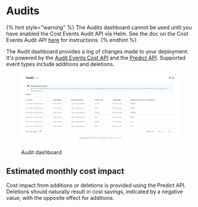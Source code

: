 # Audits

{% hint style="warning" %}
The Audits dashboard cannot be used until you have enabled the Cost Events Audit API via Helm. See the doc on the Cost Events Audit API [here](https://docs.kubecost.com/apis/apis-overview/cost-events-audit-api#enabling-the-cost-events-audit-api) for instructions.
{% endhint %}

The Audit dashboard provides a log of changes made to your deployment. It's powered by the [Audit Events Cost API](https://docs.kubecost.com/apis/apis-overview/cost-events-audit-api) and the [Predict API](https://docs.kubecost.com/apis/apis-overview/spec-cost-prediction-api). Supported event types include additions and deletions.

<figure><img src="images/audit.png" alt=""><figcaption><p>Audit dashboard</p></figcaption></figure>

## Estimated monthly cost impact

Cost impact from additions or deletions is provided using the Predict API. Deletions should naturally result in cost savings, indicated by a negative value, with the opposite effect for additions.
